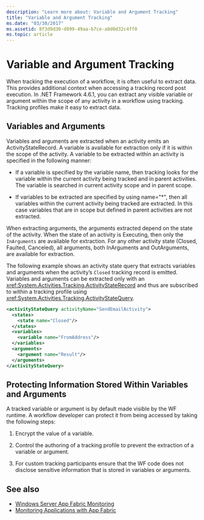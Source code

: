 ```yaml
---
description: "Learn more about: Variable and Argument Tracking"
title: "Variable and Argument Tracking"
ms.date: "03/30/2017"
ms.assetid: 8f3d9d30-d899-49aa-b7ce-a8d0d32c4ff0
ms.topic: article
---
```

# Variable and Argument Tracking

When tracking the execution of a workflow, it is often useful to extract data. This provides additional context when accessing a tracking record post execution. In .NET Framework 4.6.1, you can extract any visible variable or argument within the scope of any activity in a workflow using tracking. Tracking profiles make it easy to extract data.

## Variables and Arguments

 Variables and arguments are extracted when an activity emits an ActivityStateRecord.  A variable is available for extraction only if it is within the scope of the activity. A variable to be extracted within an activity is specified in the following manner:

- If a variable is specified by the variable name, then tracking looks for the variable within the current activity being tracked and in parent activities. The variable is searched in current activity scope and in parent scope.

- If variables to be extracted are specified by using name="\*", then all variables within the current activity being tracked are extracted. In this case variables that are in scope but defined in parent activities are not extracted.

 When extracting arguments, the arguments extracted depend on the state of the activity. When the state of an activity is Executing, then only the `InArguments` are available for extraction. For any other activity state (Closed, Faulted, Canceled), all arguments, both InArguments and OutArguments, are available for extraction.

 The following example shows an activity state query that extracts variables and arguments when the activity’s `Closed` tracking record is emitted. Variables and arguments can be extracted only with an <xref:System.Activities.Tracking.ActivityStateRecord> and thus are subscribed to within a tracking profile using <xref:System.Activities.Tracking.ActivityStateQuery>.

```xml
<activityStateQuery activityName="SendEmailActivity">
  <states>
    <state name="Closed"/>
  </states>
  <variables>
    <variable name="FromAddress"/>
  </variables>
  <arguments>
    <argument name="Result"/>
  </arguments>
</activityStateQuery>
```

## Protecting Information Stored Within Variables and Arguments

 A tracked variable or argument is by default made visible by the WF runtime. A workflow developer can protect it from being accessed by taking the following steps:

1. Encrypt the value of a variable.

2. Control the authoring of a tracking profile to prevent the extraction of a variable or argument.

3. For custom tracking participants ensure that the WF code does not disclose sensitive information that is stored in variables or arguments.

## See also

- [Windows Server App Fabric Monitoring](/previous-versions/appfabric/ee677251(v=azure.10))
- [Monitoring Applications with App Fabric](/previous-versions/appfabric/ee677276(v=azure.10))
